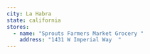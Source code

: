 ```yaml
---
city: La Habra
state: california
stores:
  - name: "Sprouts Farmers Market Grocery "
    address: "1431 W Imperial Way  "
---
```

